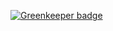 
[![Greenkeeper badge](https://badges.greenkeeper.io/tlt-trung/node-travis-mock.svg)](https://greenkeeper.io/)
